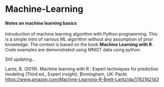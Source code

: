 # Machine-Learning
#### Notes on machine learning basics

Introduction of machine learning algorithm with Python programming. This is a simple intro of various ML algorithm without any assumption of prior knowledge. The context is based on the book **Machine Learning with R**. Code examples are demonstrated using MNIST data using python.



Still updating...


Lantz, B. (2019). Machine learning with R : Expert techniques for predictive modeling (Third ed., Expert insight). Birmingham, UK: Packt.
https://www.amazon.com/Machine-Learning-R-Brett-Lantz/dp/1782162143
